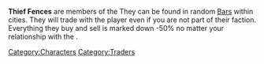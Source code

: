 **Thief Fences** are members of the [](Shinobi_Thieves.md) They can be found in random
[Bars](Bars.md "wikilink") within cities. They will trade with the player
even if you are not part of their faction. Everything they buy and sell
is marked down -50% no matter your relationship with the [](Shinobi_Thieves.md).

[Category:Characters](Category:Characters "wikilink")
[Category:Traders](Category:Traders "wikilink")